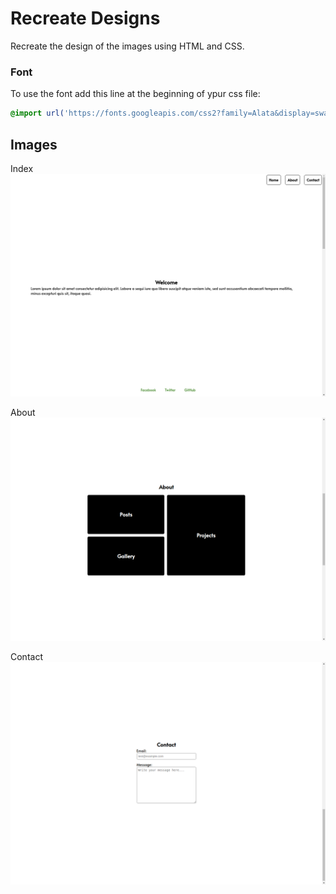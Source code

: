 # Recreate Designs
Recreate the design of the images using HTML and CSS.

### Font
To use the font add this line at the beginning of ypur css file:
```css
@import url('https://fonts.googleapis.com/css2?family=Alata&display=swap');
```

## Images

Index
![index](./index.png)

About
![about](./about.png)

Contact
![contact](./contact.png)
